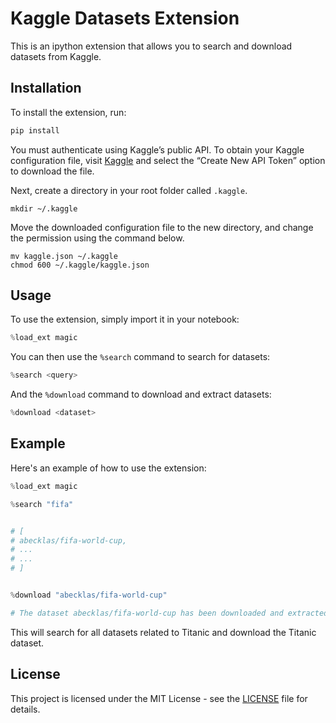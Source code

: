 # Kaggle Datasets Extension

This is an ipython extension that allows you to search and download datasets from Kaggle.

## Installation

To install the extension, run:


```python 
pip install 
```

You must authenticate using Kaggle’s public API. To obtain your Kaggle configuration file, visit [Kaggle](https://www.kaggle.com/me/account) and select the “Create New API Token” option to download the file.

Next, create a directory in your root folder called `.kaggle`. 
```shell
mkdir ~/.kaggle
```

Move the downloaded configuration file to the new directory, and change the permission using the command below.
```shell
mv kaggle.json ~/.kaggle
chmod 600 ~/.kaggle/kaggle.json
```


## Usage

To use the extension, simply import it in your notebook:


```python
%load_ext magic
```


You can then use the `%search` command to search for datasets:

```python
%search <query>
```


And the `%download` command to download and extract datasets:

```python
%download <dataset>
```


## Example

Here&apos;s an example of how to use the extension:

```python
%load_ext magic

%search "fifa"


# [
# abecklas/fifa-world-cup,
# ...
# ...
# ]


%download "abecklas/fifa-world-cup"

# The dataset abecklas/fifa-world-cup has been downloaded and extracted to /content/fifa-world-cup.
```



This will search for all datasets related to Titanic and download the Titanic dataset.

## License

This project is licensed under the MIT License - see the [LICENSE](LICENSE) file for details.
